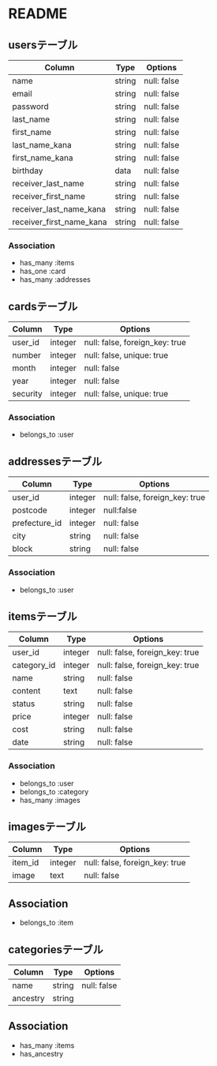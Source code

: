 # README

## usersテーブル
|Column|Type|Options|
|------|----|-------|
|name|string|null: false|
|email|string|null: false|
|password|string|null: false|
|last_name|string|null: false|
|first_name|string|null: false|
|last_name_kana|string|null: false|
|first_name_kana|string|null: false|
|birthday|data|null: false|
|receiver_last_name|string|null: false|
|receiver_first_name|string|null: false|
|receiver_last_name_kana|string|null: false|
|receiver_first_name_kana|string|null: false|

### Association
- has_many :items
- has_one  :card
- has_many :addresses

## cardsテーブル  
|Column|Type|Options|
|------|----|-------|
|user_id|integer|null: false, foreign_key: true|
|number|integer|null: false, unique: true|
|month|integer|null: false|
|year|integer|null: false|
|security|integer|null: false, unique: true|

### Association
- belongs_to :user

## addressesテーブル
|Column|Type|Options|
|------|----|-------|
|user_id|integer|null: false, foreign_key: true|
|postcode|integer|null:false|
|prefecture_id|integer|null: false|
|city|string|null: false|
|block|string|null: false|

### Association
- belongs_to :user


## itemsテーブル  
|Column|Type|Options|
|------|----|-------|
|user_id|integer|null: false, foreign_key: true|
|category_id|integer|null: false, foreign_key: true|
|name|string|null: false|
|content|text|null: false|
|status|string|null: false|
|price|integer|null: false|
|cost|string|null: false|
|date|string|null: false|

### Association
- belongs_to :user
- belongs_to :category
- has_many :images


## imagesテーブル
|Column|Type|Options|
|------|----|-------|
|item_id|integer|null: false, foreign_key: true|
|image|text|null: false|
## Association
- belongs_to :item


## categoriesテーブル   
|Column|Type|Options|
|------|----|-------|
|name|string|null: false|
|ancestry|string|

## Association
- has_many :items
- has_ancestry